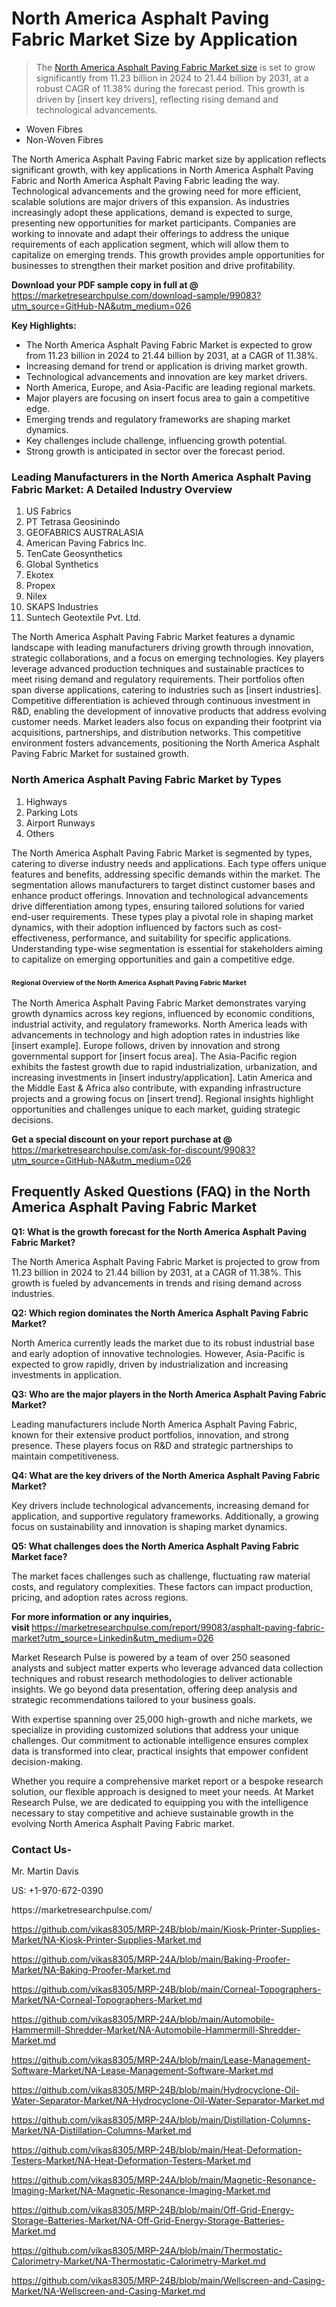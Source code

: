 <h1>North America Asphalt Paving Fabric Market&nbsp;Size by Application</h1><blockquote><p>The <a href="https://marketresearchpulse.com/download-sample/99083?utm_source=GitHub-NA&amp;utm_medium=026">North America Asphalt Paving Fabric Market size</a> is set to grow significantly from 11.23 billion in 2024 to 21.44 billion by 2031, at a robust CAGR of 11.38% during the forecast period. This growth is driven by [insert key drivers], reflecting rising demand and technological advancements.</p></blockquote><ul><li>Woven Fibres<li> Non-Woven Fibres</li></ul><p>The North America Asphalt Paving Fabric market size by application reflects significant growth, with key applications in North America Asphalt Paving Fabric and North America Asphalt Paving Fabric leading the way. Technological advancements and the growing need for more efficient, scalable solutions are major drivers of this expansion. As industries increasingly adopt these applications, demand is expected to surge, presenting new opportunities for market participants. Companies are working to innovate and adapt their offerings to address the unique requirements of each application segment, which will allow them to capitalize on emerging trends. This growth provides ample opportunities for businesses to strengthen their market position and drive profitability.</p><p><strong>Download your PDF sample copy in full at @ </strong><a href="https://marketresearchpulse.com/download-sample/99083?utm_source=GitHub-NA&amp;utm_medium=026">https://marketresearchpulse.com/download-sample/99083?utm_source=GitHub-NA&amp;utm_medium=026</a></p><p><strong>Key Highlights: </strong></p><ul><li>The North America Asphalt Paving Fabric Market is expected to grow from 11.23 billion in 2024 to 21.44 billion by 2031, at a CAGR of 11.38%.</li><li>Increasing demand for trend or application is driving market growth.</li><li>Technological advancements and innovation are key market drivers.</li><li>North America, Europe, and Asia-Pacific are leading regional markets.</li><li>Major players are focusing on insert focus area to gain a competitive edge.</li><li>Emerging trends and regulatory frameworks are shaping market dynamics.</li><li>Key challenges include challenge, influencing growth potential.</li><li>Strong growth is anticipated in sector over the forecast period.</li></ul><h3>Leading Manufacturers in the North America Asphalt Paving Fabric Market: A Detailed Industry Overview</h3><ol><li>US Fabrics</li><li>PT Tetrasa Geosinindo</li><li>GEOFABRICS AUSTRALASIA</li><li>American Paving Fabrics Inc.</li><li>TenCate Geosynthetics</li><li>Global Synthetics</li><li>Ekotex</li><li>Propex</li><li>Nilex</li><li>SKAPS Industries</li><li>Suntech Geotextile Pvt. Ltd.</li></ol><div class="flex max-w-full flex-col flex-grow"><div class="min-h-8 text-message flex w-full flex-col items-end gap-2 whitespace-normal break-words [.text-message+&amp;]:mt-5" dir="auto" data-message-author-role="assistant" data-message-id="fd8432e4-4910-450d-b182-61b7bfb0a01f" data-message-model-slug="gpt-4o"><div class="flex w-full flex-col gap-1 empty:hidden first:pt-[3px]"><div class="markdown prose w-full break-words dark:prose-invert light"><p>The North America Asphalt Paving Fabric Market features a dynamic landscape with leading manufacturers driving growth through innovation, strategic collaborations, and a focus on emerging technologies. Key players leverage advanced production techniques and sustainable practices to meet rising demand and regulatory requirements. Their portfolios often span diverse applications, catering to industries such as [insert industries]. Competitive differentiation is achieved through continuous investment in R&amp;D, enabling the development of innovative products that address evolving customer needs. Market leaders also focus on expanding their footprint via acquisitions, partnerships, and distribution networks. This competitive environment fosters advancements, positioning the North America Asphalt Paving Fabric Market for sustained growth.</p></div></div></div></div><h3>North America Asphalt Paving Fabric Market by Types</h3><ol><li>Highways<li> Parking Lots<li> Airport Runways<li> Others</li></ol><div class="flex max-w-full flex-col flex-grow"><div class="min-h-8 text-message flex w-full flex-col items-end gap-2 whitespace-normal break-words [.text-message+&amp;]:mt-5" dir="auto" data-message-author-role="assistant" data-message-id="084470be-0bb7-4664-bddf-5156b4f41249" data-message-model-slug="gpt-4o-mini"><div class="flex w-full flex-col gap-1 empty:hidden first:pt-[3px]"><div class="markdown prose w-full break-words dark:prose-invert light"><p>The North America Asphalt Paving Fabric Market is segmented by types, catering to diverse industry needs and applications. Each type offers unique features and benefits, addressing specific demands within the market. The segmentation allows manufacturers to target distinct customer bases and enhance product offerings. Innovation and technological advancements drive differentiation among types, ensuring tailored solutions for varied end-user requirements. These types play a pivotal role in shaping market dynamics, with their adoption influenced by factors such as cost-effectiveness, performance, and suitability for specific applications. Understanding type-wise segmentation is essential for stakeholders aiming to capitalize on emerging opportunities and gain a competitive edge.</p></div></div></div></div><h3><span style="font-size: 11px;">Regional Overview of the North America Asphalt Paving Fabric Market</span></h3><div class="flex max-w-full flex-col flex-grow"><div class="min-h-8 text-message flex w-full flex-col items-end gap-2 whitespace-normal break-words [.text-message+&amp;]:mt-5" dir="auto" data-message-author-role="assistant" data-message-id="e9038762-ce64-4e30-91c9-9bd413514231" data-message-model-slug="gpt-4o-mini"><div class="flex w-full flex-col gap-1 empty:hidden first:pt-[3px]"><div class="markdown prose w-full break-words dark:prose-invert light"><p>The North America Asphalt Paving Fabric Market demonstrates varying growth dynamics across key regions, influenced by economic conditions, industrial activity, and regulatory frameworks. North America leads with advancements in technology and high adoption rates in industries like [insert example]. Europe follows, driven by innovation and strong governmental support for [insert focus area]. The Asia-Pacific region exhibits the fastest growth due to rapid industrialization, urbanization, and increasing investments in [insert industry/application]. Latin America and the Middle East &amp; Africa also contribute, with expanding infrastructure projects and a growing focus on [insert trend]. Regional insights highlight opportunities and challenges unique to each market, guiding strategic decisions.</p></div></div></div></div><p><strong>Get a special discount on your report purchase at @ </strong><a href="https://marketresearchpulse.com/ask-for-discount/99083?utm_source=GitHub-NA&amp;utm_medium=026">https://marketresearchpulse.com/ask-for-discount/99083?utm_source=GitHub-NA&amp;utm_medium=026</a></p><h2>Frequently Asked Questions (FAQ) in the North America Asphalt Paving Fabric Market</h2><p><strong>Q1: What is the growth forecast for the North America Asphalt Paving Fabric Market?</strong></p><p>The North America Asphalt Paving Fabric Market is projected to grow from 11.23 billion in 2024 to 21.44 billion by 2031, at a CAGR of 11.38%. This growth is fueled by advancements in trends and rising demand across industries.</p><p><strong>Q2: Which region dominates the North America Asphalt Paving Fabric Market?</strong></p><p>North America currently leads the market due to its robust industrial base and early adoption of innovative technologies. However, Asia-Pacific is expected to grow rapidly, driven by industrialization and increasing investments in application.</p><p><strong>Q3: Who are the major players in the North America Asphalt Paving Fabric Market?</strong></p><p>Leading manufacturers include North America Asphalt Paving Fabric, known for their extensive product portfolios, innovation, and strong presence. These players focus on R&amp;D and strategic partnerships to maintain competitiveness.</p><p><strong>Q4: What are the key drivers of the North America Asphalt Paving Fabric Market?</strong></p><p>Key drivers include technological advancements, increasing demand for application, and supportive regulatory frameworks. Additionally, a growing focus on sustainability and innovation is shaping market dynamics.</p><p><strong>Q5: What challenges does the North America Asphalt Paving Fabric Market face?</strong></p><p>The market faces challenges such as challenge, fluctuating raw material costs, and regulatory complexities. These factors can impact production, pricing, and adoption rates across regions.</p><p><strong>For more information or any inquiries, visit&nbsp;</strong><a href="https://marketresearchpulse.com/report/99083/asphalt-paving-fabric-market?utm_source=Linkedin&utm_medium=026">https://marketresearchpulse.com/report/99083/asphalt-paving-fabric-market?utm_source=Linkedin&utm_medium=026</a></p><p>Market Research Pulse is powered by a team of over 250 seasoned analysts and subject matter experts who leverage advanced data collection techniques and robust research methodologies to deliver actionable insights. We go beyond data presentation, offering deep analysis and strategic recommendations tailored to your business goals.</p><p>With expertise spanning over 25,000 high-growth and niche markets, we specialize in providing customized solutions that address your unique challenges. Our commitment to actionable intelligence ensures complex data is transformed into clear, practical insights that empower confident decision-making.</p><p>Whether you require a comprehensive market report or a bespoke research solution, our flexible approach is designed to meet your needs. At Market Research Pulse, we are dedicated to equipping you with the intelligence necessary to stay competitive and achieve sustainable growth in the evolving North America Asphalt Paving Fabric market.</p><h3><strong>Contact Us-</strong></h3><p>Mr. Martin Davis</p><p>US: +1-970-672-0390</p><p>https://marketresearchpulse.com/</p><p><a href="https://github.com/vikas8305/MRP-24B/blob/main/Kiosk-Printer-Supplies-Market/NA-Kiosk-Printer-Supplies-Market.md">https://github.com/vikas8305/MRP-24B/blob/main/Kiosk-Printer-Supplies-Market/NA-Kiosk-Printer-Supplies-Market.md</a></p><p><a href="https://github.com/vikas8305/MRP-24A/blob/main/Baking-Proofer-Market/NA-Baking-Proofer-Market.md">https://github.com/vikas8305/MRP-24A/blob/main/Baking-Proofer-Market/NA-Baking-Proofer-Market.md</a></p><p><a href="https://github.com/vikas8305/MRP-24B/blob/main/Corneal-Topographers-Market/NA-Corneal-Topographers-Market.md">https://github.com/vikas8305/MRP-24B/blob/main/Corneal-Topographers-Market/NA-Corneal-Topographers-Market.md</a></p><p><a href="https://github.com/vikas8305/MRP-24A/blob/main/Automobile-Hammermill-Shredder-Market/NA-Automobile-Hammermill-Shredder-Market.md">https://github.com/vikas8305/MRP-24A/blob/main/Automobile-Hammermill-Shredder-Market/NA-Automobile-Hammermill-Shredder-Market.md</a></p><p><a href="https://github.com/vikas8305/MRP-24A/blob/main/Lease-Management-Software-Market/NA-Lease-Management-Software-Market.md">https://github.com/vikas8305/MRP-24A/blob/main/Lease-Management-Software-Market/NA-Lease-Management-Software-Market.md</a></p><p><a href="https://github.com/vikas8305/MRP-24B/blob/main/Hydrocyclone-Oil-Water-Separator-Market/NA-Hydrocyclone-Oil-Water-Separator-Market.md">https://github.com/vikas8305/MRP-24B/blob/main/Hydrocyclone-Oil-Water-Separator-Market/NA-Hydrocyclone-Oil-Water-Separator-Market.md</a></p><p><a href="https://github.com/vikas8305/MRP-24A/blob/main/Distillation-Columns-Market/NA-Distillation-Columns-Market.md">https://github.com/vikas8305/MRP-24A/blob/main/Distillation-Columns-Market/NA-Distillation-Columns-Market.md</a></p><p><a href="https://github.com/vikas8305/MRP-24B/blob/main/Heat-Deformation-Testers-Market/NA-Heat-Deformation-Testers-Market.md">https://github.com/vikas8305/MRP-24B/blob/main/Heat-Deformation-Testers-Market/NA-Heat-Deformation-Testers-Market.md</a></p><p><a href="https://github.com/vikas8305/MRP-24A/blob/main/Magnetic-Resonance-Imaging-Market/NA-Magnetic-Resonance-Imaging-Market.md">https://github.com/vikas8305/MRP-24A/blob/main/Magnetic-Resonance-Imaging-Market/NA-Magnetic-Resonance-Imaging-Market.md</a></p><p><a href="https://github.com/vikas8305/MRP-24B/blob/main/Off-Grid-Energy-Storage-Batteries-Market/NA-Off-Grid-Energy-Storage-Batteries-Market.md">https://github.com/vikas8305/MRP-24B/blob/main/Off-Grid-Energy-Storage-Batteries-Market/NA-Off-Grid-Energy-Storage-Batteries-Market.md</a></p><p><a href="https://github.com/vikas8305/MRP-24A/blob/main/Thermostatic-Calorimetry-Market/NA-Thermostatic-Calorimetry-Market.md">https://github.com/vikas8305/MRP-24A/blob/main/Thermostatic-Calorimetry-Market/NA-Thermostatic-Calorimetry-Market.md</a></p><p><a href="https://github.com/vikas8305/MRP-24B/blob/main/Wellscreen-and-Casing-Market/NA-Wellscreen-and-Casing-Market.md">https://github.com/vikas8305/MRP-24B/blob/main/Wellscreen-and-Casing-Market/NA-Wellscreen-and-Casing-Market.md</a></p>
